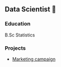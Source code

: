 ## Data Scientist 👋

### Education
B.Sc Statistics

### Projects
- [Marketing campaign](#marketing-campaign)
